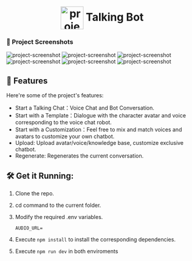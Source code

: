 <h1 align="center" id="title"><img align="center" src="https://imgur.com/ybD9SrK.png" alt="project-image" style="width:60px; height:60px"> Talking Bot</h1>

### 📸 Project Screenshots

![project-screenshot](https://i.imgur.com/aMQjHB5.png)
![project-screenshot](https://i.imgur.com/49kpqzr.png)
![project-screenshot](https://i.imgur.com/2pgsyGg.png)
![project-screenshot](https://i.imgur.com/DYNPdSE.png)
![project-screenshot](https://i.imgur.com/9518rja.png)
![project-screenshot](https://i.imgur.com/NQedVvT.png)


<h2>🧐 Features</h2>

Here're some of the project's features:

- Start a Talking Chat：Voice Chat and Bot Conversation.
- Start with a Template：Dialogue with the character avatar and voice corresponding to the voice chat robot.
- Start with a Customization：Feel free to mix and match voices and avatars to customize your own chatbot.
- Upload: Upload avatar/voice/knowledge base, customize exclusive chatbot.
- Regenerate: Regenerates the current conversation.

<h2>🛠️ Get it Running:</h2>

1. Clone the repo.

2. cd command to the current folder.

3. Modify the required .env variables.
    ```
    AUDIO_URL=

    ```
4. Execute `npm install` to install the corresponding dependencies.

5. Execute `npm run dev` in both enviroments
